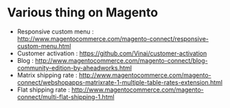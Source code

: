 # Various thing on Magento

- Responsive custom menu : http://www.magentocommerce.com/magento-connect/responsive-custom-menu.html
- Customer activation : https://github.com/Vinai/customer-activation
- Blog : http://www.magentocommerce.com/magento-connect/blog-community-edition-by-aheadworks.html
- Matrix shipping rate : http://www.magentocommerce.com/magento-connect/webshopapps-matrixrate-1-multiple-table-rates-extension.html
- Flat shipping rate : http://www.magentocommerce.com/magento-connect/multi-flat-shipping-1.html
